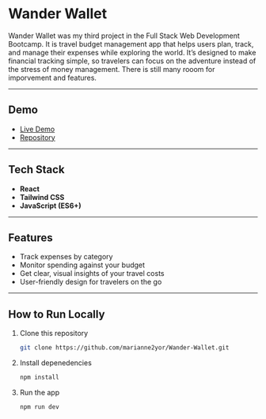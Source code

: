 # Wander Wallet

Wander Wallet was my third project in the Full Stack Web Development Bootcamp. It is travel budget management app that helps users plan, track, and manage their expenses while exploring the world. It’s designed to make financial tracking simple, so travelers can focus on the adventure instead of the stress of money management. There is still many rooom for imporvement and features. 

---

## Demo
- [Live Demo](https://wander-wallet.vercel.app)  
- [Repository](https://github.com/marianne2yor/Wander-Wallet)

---

## Tech Stack
- **React**
- **Tailwind CSS**
- **JavaScript (ES6+)**

---

## Features
- Track expenses by category  
- Monitor spending against your budget  
- Get clear, visual insights of your travel costs  
- User-friendly design for travelers on the go  

---

## How to Run Locally
1. Clone this repository  
   ```bash
   git clone https://github.com/marianne2yor/Wander-Wallet.git

2. Install depenedencies
    ```bash
    npm install

3. Run the app
    ```bash
    npm run dev